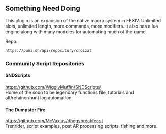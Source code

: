 ## Something Need Doing

This plugin is an expansion of the native macro system in FFXIV. Unlimited slots, unlimited length, more commands, more modifiers. It also has a lua engine along with many modules for automating much of the game.

Repo:
```
https://puni.sh/api/repository/croizat
```


### Community Script Repositories

#### SNDScripts 
https://github.com/WigglyMuffin/SNDScripts/  
Home of the soon to be legendary functions file, tutorials and alt/retainer/hunt log automation.  

#### The Dumpster Fire
https://github.com/McVaxius/dhogsbreakfeast  
Frenrider, script examples, post AR processing scripts, fishing and more.
